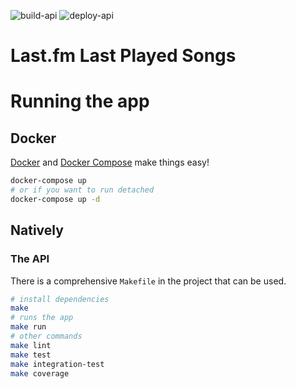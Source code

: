 ![build-api](https://github.com/biancarosa/lastfm-last-played/workflows/build-api/badge.svg)
![deploy-api](https://github.com/biancarosa/lastfm-last-played/workflows/deploy-api/badge.svg)

# Last.fm Last Played Songs

# Running the app

## Docker

[Docker](https://www.docker.com/) and [Docker Compose](https://www.docker.com/) make things easy!

```sh
docker-compose up
# or if you want to run detached
docker-compose up -d
```

## Natively

### The API

There is a comprehensive `Makefile` in the project that can be used.

```sh
# install dependencies
make
# runs the app
make run
# other commands
make lint
make test
make integration-test
make coverage
```
